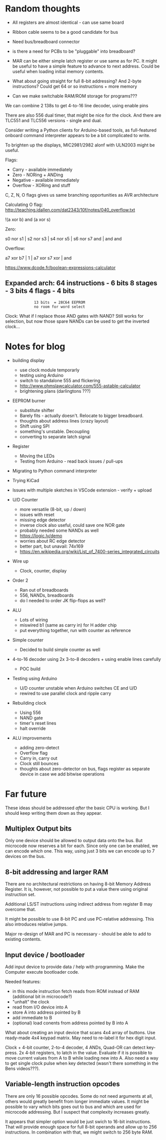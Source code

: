 Random thoughts
===============

* All registers are almost identical - can use same board
* Ribbon cable seems to be a good candidate for bus
* Need bus/breadboard connector
* is there a need for PCBs to be "pluggable" into breadboard?
* MAR can be either simple latch register or use same as for PC. It might be useful to have a simple
  feature to advance to next address. Could be useful when loading initial memory contents.


* What about going straight for full 8-bit addressing? And 2-byte instructions? Could get 64 or
  so instructions + more memory
* Can we make switchable RAM/ROM storage for programs???

We can combine 2 138s to get 4-to-16 line decoder, using enable pins

There are also 556 dual timer, that might be nice for the clock. And there are TLC551 and TLC556
versions - single and dual.


Consider writing a Python clients for Arduino-based tools, as full-featured onboard command
interpreter appears to be a bit complicated to write.


To brighten up the displays, MIC2981/2982 alonf with ULN2003 might be useful.


Flags:
* Carry - available immediately
* Zero  - NORing + ANDing
* Negative - available immediately
* Overflow - XORing and stuff

C, Z, N, O flags gives us same branching opportunities as AVR architecture

Calculating O flag:
http://teaching.idallen.com/dat2343/10f/notes/040_overflow.txt

!(a xor b) and (a xor s)


Zero:

 s0 nor s1 | s2 nor s3 | s4 nor s5 | s6 nor s7
          and          |          and
                      and

Overflow:

 a7 xor b7 |     1     |  a7 xor s7
          xor          |
                      and

https://www.dcode.fr/boolean-expressions-calculator


Expanded arch:
64 instructions - 6 bits
 8 stages       - 3 bits
 4 flags        - 4 bits
---------------------------
                 13 bits  = 28C64 EEPROM
                 no room for word select


Clock:
What if I replace those AND gates with NAND? Still works for selection,
but now those spare NANDs can be used to get the inverted clock...


Notes for blog
==============


* building display
    * use clock module temporarly
    * testing using Arduino
    * switch to standalone 555 and flickering
    * http://www.ohmslawcalculator.com/555-astable-calculator
    * brightening plans (darlingtons ???)

* EEPROM burner
    * substitute shifter
    * Barely fits - actually doesn't. Relocate to bigger breadboard.
    * thoughts about address lines (crazy layout)
    * Shift using SPI
    * something's unstable. Decoupling
    * converting to separate latch signal

* Register
    * Moving the LEDs
    * Testing from Arduino - read back issues / pull-ups

* Migrating to Python command interpreter
* Trying KiCad
* Issues with multiple sketches in VSCode extension - verify + upload

* U/D Counter
    * more versatile (8-bit, up / down)
    * issues with reset
    * missing edge detector
    * inverse clock also useful, could save one NOR gate
    * probably needed some NANDs as well
    * https://logic.ly/demo
    * worries about RC edge detector
    * better part, but unavail: 74x169
    * https://en.wikipedia.org/wiki/List_of_7400-series_integrated_circuits



* Wire up
    * Clock, counter, display

* Order 2
    * Ran out of breadboards
    * 556, NANDs, breadboards
    * do I needed to order JK flip-flops as well?

* ALU
    * Lots of wiring
    * miswired b1 (same as carry in) for H adder chip
    * put everything together, run with counter as reference

* Simple counter
    * Decided to build simple counter as well

* 4-to-16 decoder using 2x 3-to-8 decoders + using enable lines carefully
    * POC build

* Testing using Arduino
    * U/D counter unstable when Arduino switches CE and U/D
    * rewired to use parallel clock and ripple carry

* Rebuilding clock
    * Using 556
    * NAND gate
    * timer's reset lines
    * halt override

* ALU improvements
    * adding zero-detect
    * Overflow flag
    * Carry in, carry out
    * Clock still bounces
    * thoughts about zero-detector on bus, flags register as separate device
      in case we add bitwise operations



Far future
==========

These ideas should be addressed *after* the basic CPU is working. But I should keep writing them
down as they appear.


Multiplex Output bits
---------------------

Only one device should be allowed to output data onto the bus. But microcode now reserves a bit for
each. Since only one can be enabled, we can encode *which* one. This way, using just 3 bits we can
encode up to 7 devices on the bus.


8-bit addressing and larger RAM
-------------------------------
There are no architectural restrictions on having 8-bit Memory Address Register. It is, however, not
possible to put a value there using original instruction set.

Additional LS/ST instructions using indirect address from register B may overcome that.

It might be possible to use 8-bit PC and use PC-relative addressing. This also introduces relative
jumps.

Major re-design of MAR and PC is necessary - should be able to add to existing contents.


Input device / bootloader
-------------------------

Add input device to provide data / help with programming. Make the Computer execute bootloader code.

Needed features:
* in this mode instruction fetch reads from ROM instead of RAM (additional bit in microcode?)
* "unhalt" the clock
* read from I/O device into A
* store A into address pointed by B
* add immediate to B
* (optional) load conents from address pointed by B into A


What about creating an input device that scans 4x4 array of buttons. Use ready-made 4x4 keypad
matrix. May need to re-label it for hex digit input.

Clock + 4-bit counter, 2-to-4 decoder, 4 ANDs, Quad-OR can detect key-press. 2x 4-bit registers, to
latch in the value. Evaluate if it is possible to move current values from A to B while loading new
into A. Also need a way to get single clock pulse when key detected (wasn't there something in the
Bens videos???).



Variable-length instruction opcodes
-----------------------------------
There are only 16 possible opcodes. Some do not need arguments at all, others would greatly
benefit from longer immediate values. It might be possible to vary which bits goes out to bus
and which are used for microcode addressing. But I suspect that complexity increases greatly.

It appears that simpler option would be just swich to 16-bit instructions. That will provide enough
space for full 8-bit operands and allow up to 256 instructions. In combination with that, we might
switch to 256 byte RAM.
